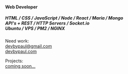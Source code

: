 <h4>Web Developer</h4>
<h5>
HTML / CSS / JavaScript / Node / React / Maria / Mongo
<br />API's + REST / HTTP Servers / Socket.io
<br />Ubuntu / VPS / PM2 / NGINX
</h5>

Need work:
<br /><a href="mailto:devbypaul@gmail.com">devbypaul@gmail.com</a>
<br /><a href="https://devbypaul.com" target="_blank">devbypaul.com</a>

Projects:
<br /><a href="https://devbypaul.ca" target="_blank">coming soon...</a>
</p>
